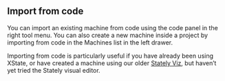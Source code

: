 ## Import from code

You can import an existing machine from code using the code panel in the right tool menu. You can also create a new machine inside a project by importing from code in the Machines list in the left drawer.

Importing from code is particularly useful if you have already been using XState, or have created a machine using our older [Stately Viz](https://stately.ai/viz), but haven’t yet tried the Stately visual editor.